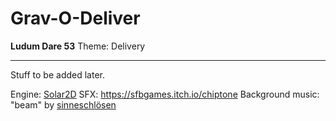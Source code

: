 # Grav-O-Deliver
**Ludum Dare 53**
Theme: Delivery

---

Stuff to be added later.

Engine: [Solar2D](https://solar2d.com/)
SFX: https://sfbgames.itch.io/chiptone
Background music: "beam" by [sinneschlösen](https://pixabay.com/users/sinneschlösen-1888724/)